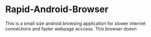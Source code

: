 # Rapid-Android-Browser
This is a small size android browsing application for slower internet connections and faster webpage acccess. This browser doesn
